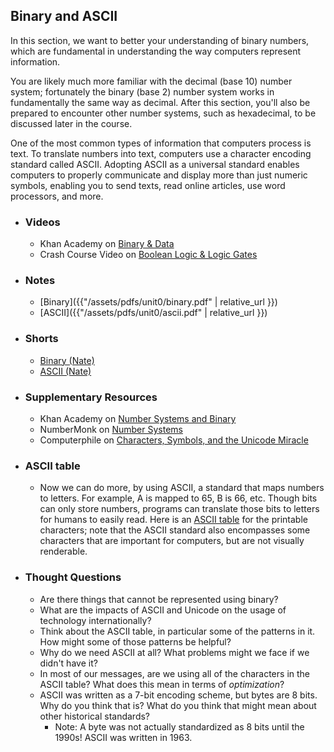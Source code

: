 ## Binary and ASCII

In this section, we want to better your understanding of binary numbers, which are fundamental in understanding the way computers represent information.

You are likely much more familiar with the decimal (base 10) number system; fortunately the binary (base 2) number system works in fundamentally the same way as decimal. After this section, you'll also be prepared to encounter other number systems, such as hexadecimal, to be discussed later in the course.

One of the most common types of information that computers process is text. To translate numbers into text, computers use a character encoding standard called ASCII. Adopting ASCII as a universal standard enables computers to properly communicate and display more than just numeric symbols, enabling you to send texts, read online articles, use word processors, and more.

- ### Videos
  - Khan Academy on [Binary & Data](https://www.youtube.com/embed/ewokFOSxabs)
  - Crash Course Video on [Boolean Logic & Logic Gates](https://www.youtube.com/embed/gI-qXk7XojA)

- ### Notes
  - [Binary]({{"/assets/pdfs/unit0/binary.pdf" | relative_url }})
  - [ASCII]({{"/assets/pdfs/unit0/ascii.pdf" | relative_url }})
  
- ### Shorts
  - [Binary (Nate)](https://www.youtube.com/embed/hacBFrgtQjQ)
  - [ASCII (Nate)](https://www.youtube.com/embed/UPlR4eMMCmI)

- ### Supplementary Resources
  - Khan Academy on [Number Systems and Binary](https://www.youtube.com/embed/ku4KOFQ-bB4)
  - NumberMonk on [Number Systems](https://numbermonk.com/)
  - Computerphile on [Characters, Symbols, and the Unicode Miracle](https://www.youtube.com/embed/MijmeoH9LT4)

- ### ASCII table
  - Now we can do more, by using ASCII, a standard that maps numbers to letters. For example, A is mapped to 65, B is 66, etc. Though bits can only store numbers, programs can translate those bits to letters for humans to easily read.
  Here is an [ASCII table](http://www.asciitable.com/) for the printable characters; note that the ASCII standard also encompasses some characters that are important for computers, but are not visually renderable.
  
- ### Thought Questions
  - Are there things that cannot be represented using binary?
  - What are the impacts of ASCII and Unicode on the usage of technology internationally?
  - Think about the ASCII table, in particular some of the patterns in it. How might some of those patterns be helpful?
  - Why do we need ASCII at all? What problems might we face if we didn't have it?
  - In most of our messages, are we using all of the characters in the ASCII table? What does this mean in terms of _optimization_?  
  - ASCII was written as a 7-bit encoding scheme, but bytes are 8 bits. Why do you think that is? What do you think that might mean about other historical standards?
    - Note: A byte was not actually standardized as 8 bits until the 1990s! ASCII was written in 1963.
